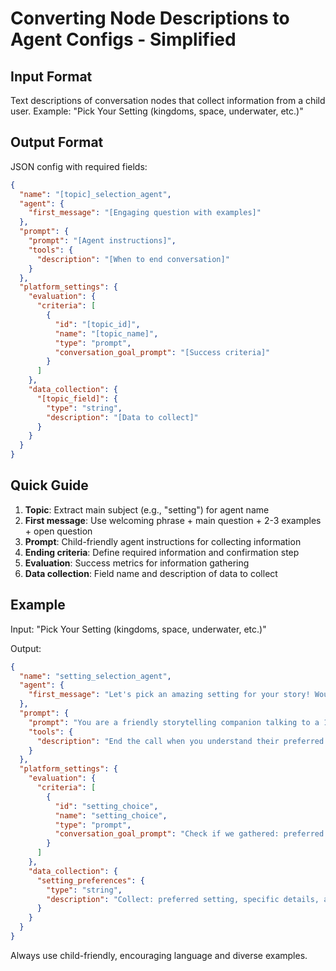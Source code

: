 # Converting Node Descriptions to Agent Configs - Simplified

## Input Format

Text descriptions of conversation nodes that collect information from a child user.
Example: "Pick Your Setting (kingdoms, space, underwater, etc.)"

## Output Format

JSON config with required fields:

```json
{
  "name": "[topic]_selection_agent",
  "agent": {
    "first_message": "[Engaging question with examples]"
  },
  "prompt": {
    "prompt": "[Agent instructions]",
    "tools": {
      "description": "[When to end conversation]"
    }
  },
  "platform_settings": {
    "evaluation": {
      "criteria": [
        {
          "id": "[topic_id]",
          "name": "[topic_name]",
          "type": "prompt",
          "conversation_goal_prompt": "[Success criteria]"
        }
      ]
    },
    "data_collection": {
      "[topic_field]": {
        "type": "string",
        "description": "[Data to collect]"
      }
    }
  }
}
```

## Quick Guide

1. **Topic**: Extract main subject (e.g., "setting") for agent name
2. **First message**: Use welcoming phrase + main question + 2-3 examples + open question
3. **Prompt**: Child-friendly agent instructions for collecting information
4. **Ending criteria**: Define required information and confirmation step
5. **Evaluation**: Success metrics for information gathering
6. **Data collection**: Field name and description of data to collect

## Example

Input: "Pick Your Setting (kingdoms, space, underwater, etc.)"

Output:

```json
{
  "name": "setting_selection_agent",
  "agent": {
    "first_message": "Let's pick an amazing setting for your story! Would you like it to take place in a magical kingdom, outer space, under the ocean, or somewhere else entirely? What kind of world would make your story exciting?"
  },
  "prompt": {
    "prompt": "You are a friendly storytelling companion talking to a 10-year-old child. Help them select a story setting. Present options (kingdoms, space, underwater, etc.), describe what makes each special. Use simple language, provide examples, show enthusiasm for their ideas, and explore their suggestions further.",
    "tools": {
      "description": "End the call when you understand their preferred setting and details. Confirm with them before ending."
    }
  },
  "platform_settings": {
    "evaluation": {
      "criteria": [
        {
          "id": "setting_choice",
          "name": "setting_choice",
          "type": "prompt",
          "conversation_goal_prompt": "Check if we gathered: preferred setting, specific details, and elements they're excited about"
        }
      ]
    },
    "data_collection": {
      "setting_preferences": {
        "type": "string",
        "description": "Collect: preferred setting, specific details, and elements they're excited about"
      }
    }
  }
}
```

Always use child-friendly, encouraging language and diverse examples.
